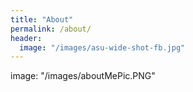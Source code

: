 ```yaml
---
title: "About"
permalink: /about/
header:
  image: "/images/asu-wide-shot-fb.jpg"
---
```


image: "/images/aboutMePic.PNG"
